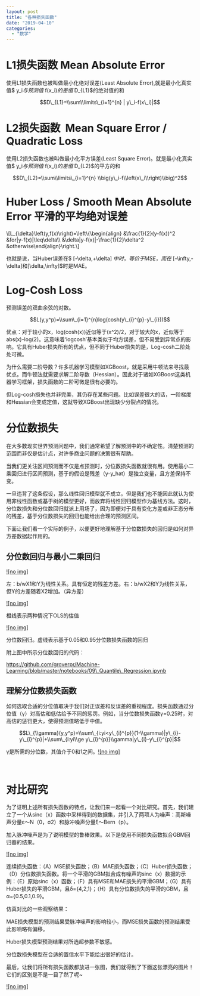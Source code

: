 ```yaml
---
layout: post
title: "各种损失函数"
date: "2019-04-10"
categories: 
  - "数学"
---
```


# L1损失函数 Mean Absolute Error

使用L1损失函数也被叫做最小化绝对误差(Least Absolute Error),就是最小化真实值$ y\_i$与预测值$ f(x\_i)$的差值$ D\_{L1}$的绝对值的和

$$D\_{L1}=\\sum\\limits\_{i=1}^{n} | y\_i-f(x\_i)|$$

# L2损失函数  Mean Square Error / Quadratic Loss

使用L2损失函数也被叫做最小化平方误差(Least Square Error)。就是最小化真实值$ y\_i$与预测值$ f(x\_i)$的差值$ D\_{L2}$的平方的和

$$D\_{L2}=\\sum\\limits\_{i=1}^{n} \\big(y\_i-f\\left(x\_i\\right)\\big)^2$$

# Huber Loss / Smooth Mean Absolute Error 平滑的平均绝对误差

\\\[L\_{\\delta}\\left(y,f(x)\\right)=\\left\\{\\begin{align} &\\frac{1}{2}(y-f(x))^2 &for|y-f(x)|\\leq\\delta\\\\ &\\delta|y-f(x)|-\\frac{1}{2}\\delta^2 &otherwise\\end{align}\\right.\\\]

也就是说，当Huber误差在$ \[-\\delta,+\\delta\] $中时，等价于MSE，而在$ \[-\\infty,-\\delta\]和\[\\delta,\\infty\]$时是MAE。

# Log-Cosh Loss

预测误差的双曲余弦的对数。

$$L(y,y^p)=\\sum\_{i=1}^{n}log(cosh(y\_{i}^{p}-y\_{i}))$$

优点：对于较小的x，log(cosh(x))近似等于(x^2)/2，对于较大的x，近似等于abs(x)-log(2)。这意味着‘logcosh’基本类似于均方误差，但不易受到异常点的影响。它具有Huber损失所有的优点，但不同于Huber损失的是，Log-cosh二阶处处可微。

为什么需要二阶导数？许多机器学习模型如XGBoost，就是采用牛顿法来寻找最优点。而牛顿法就需要求解二阶导数（Hessian）。因此对于诸如XGBoost这类机器学习框架，损失函数的二阶可微是很有必要的。

但Log-cosh损失也并非完美，其仍存在某些问题。比如误差很大的话，一阶梯度和Hessian会变成定值，这就导致XGBoost出现缺少分裂点的情况。

# 分位数损失

在大多数现实世界预测问题中，我们通常希望了解预测中的不确定性。清楚预测的范围而非仅是估计点，对许多商业问题的决策很有帮助。

当我们更关注区间预测而不仅是点预测时，分位数损失函数就很有用。使用最小二乘回归进行区间预测，基于的假设是残差（y-y\_hat）是独立变量，且方差保持不变。

一旦违背了这条假设，那么线性回归模型就不成立。但是我们也不能因此就认为使用非线性函数或基于树的模型更好，而放弃将线性回归模型作为基线方法。这时，分位数损失和分位数回归就派上用场了，因为即便对于具有变化方差或非正态分布的残差，基于分位数损失的回归也能给出合理的预测区间。

下面让我们看一个实际的例子，以便更好地理解基于分位数损失的回归是如何对异方差数据起作用的。

## 分位数回归与最小二乘回归

[![no img]](http://127.0.0.1/?attachment_id=2345)

左：b/wX1和Y为线性关系。具有恒定的残差方差。右：b/wX2和Y为线性关系，但Y的方差随着X2增加。（异方差）

[![no img]](http://127.0.0.1/?attachment_id=2346)

橙线表示两种情况下OLS的估值

[![no img]](http://127.0.0.1/?attachment_id=2347)

分位数回归。虚线表示基于0.05和0.95分位数损失函数的回归

附上图中所示分位数回归的代码：

https://github.com/groverpr/Machine-Learning/blob/master/notebooks/09\_Quantile\_Regression.ipynb

## 理解分位数损失函数

如何选取合适的分位值取决于我们对正误差和反误差的重视程度。损失函数通过分位值（γ）对高估和低估给予不同的惩罚。例如，当分位数损失函数γ=0.25时，对高估的惩罚更大，使得预测值略低于中值。

$$L\_{\\gamma}(y,y^p)=\\sum\_{i:yi<y\_{i}^{p}}(1-\\gamma)|y\_{i}-y\_{i}^{p}|+\\sum\_{i:yi\\ge y\_{i}^{p}}\\gamma|y\_{i}-y\_{i}^{p}|$$

γ是所需的分位数，其值介于0和1之间。[![no img]](http://127.0.0.1/?attachment_id=2349)

 

# 对比研究

为了证明上述所有损失函数的特点，让我们来一起看一个对比研究。首先，我们建立了一个从sinc（x）函数中采样得到的数据集，并引入了两项人为噪声：高斯噪声分量ε〜N（0，σ2）和脉冲噪声分量ξ〜Bern（p）。

加入脉冲噪声是为了说明模型的鲁棒效果。以下是使用不同损失函数拟合GBM回归器的结果。

[![no img]](http://127.0.0.1/wp-content/uploads/2019/04/20180918144853440.png)

连续损失函数：（A）MSE损失函数；（B）MAE损失函数；（C）Huber损失函数；（D）分位数损失函数。将一个平滑的GBM拟合成有噪声的sinc（x）数据的示例：（E）原始sinc（x）函数；（F）具有MSE和MAE损失的平滑GBM；（G）具有Huber损失的平滑GBM，且δ={4,2,1}；（H）具有分位数损失的平滑的GBM，且α={0.5,0.1,0.9}。

仿真对比的一些观察结果：

MAE损失模型的预测结果受脉冲噪声的影响较小，而MSE损失函数的预测结果受此影响略有偏移。

Huber损失模型预测结果对所选超参数不敏感。

分位数损失模型在合适的置信水平下能给出很好的估计。

最后，让我们将所有损失函数都放进一张图，我们就得到了下面这张漂亮的图片！它们的区别是不是一目了然了呢~

[![no img]](http://127.0.0.1/wp-content/uploads/2019/04/20180918144909629.png)
